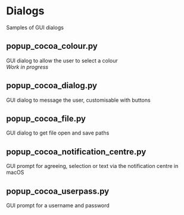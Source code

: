 # Dialogs
Samples of GUI dialogs

## popup_cocoa_colour.py
GUI dialog to allow the user to select a colour \
_Work in progress_

## popup_cocoa_dialog.py
GUI dialog to message the user, customisable with buttons

## popup_cocoa_file.py
GUI dialog to get file open and save paths

## popup_cocoa_notification_centre.py
GUI prompt for agreeing, selection or text via the notification centre in macOS

## popup_cocoa_userpass.py
GUI prompt for a username and password
